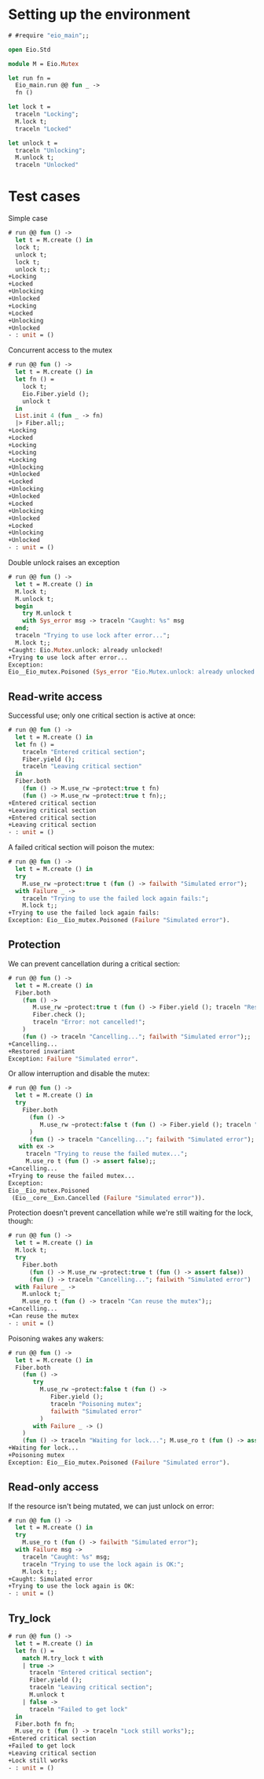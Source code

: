 # Setting up the environment

```ocaml
# #require "eio_main";;
```

```ocaml
open Eio.Std

module M = Eio.Mutex

let run fn =
  Eio_main.run @@ fun _ ->
  fn ()

let lock t =
  traceln "Locking";
  M.lock t;
  traceln "Locked"

let unlock t =
  traceln "Unlocking";
  M.unlock t;
  traceln "Unlocked"
```

# Test cases

Simple case

```ocaml
# run @@ fun () ->
  let t = M.create () in
  lock t;
  unlock t;
  lock t;
  unlock t;;
+Locking
+Locked
+Unlocking
+Unlocked
+Locking
+Locked
+Unlocking
+Unlocked
- : unit = ()
```

Concurrent access to the mutex


```ocaml
# run @@ fun () ->
  let t = M.create () in
  let fn () = 
    lock t;
    Eio.Fiber.yield ();
    unlock t
  in
  List.init 4 (fun _ -> fn)
  |> Fiber.all;;
+Locking
+Locked
+Locking
+Locking
+Locking
+Unlocking
+Unlocked
+Locked
+Unlocking
+Unlocked
+Locked
+Unlocking
+Unlocked
+Locked
+Unlocking
+Unlocked
- : unit = ()
```

Double unlock raises an exception

```ocaml
# run @@ fun () ->
  let t = M.create () in
  M.lock t;
  M.unlock t;
  begin
    try M.unlock t
    with Sys_error msg -> traceln "Caught: %s" msg
  end;
  traceln "Trying to use lock after error...";
  M.lock t;;
+Caught: Eio.Mutex.unlock: already unlocked!
+Trying to use lock after error...
Exception:
Eio__Eio_mutex.Poisoned (Sys_error "Eio.Mutex.unlock: already unlocked!").
```

## Read-write access

Successful use; only one critical section is active at once:

```ocaml
# run @@ fun () ->
  let t = M.create () in
  let fn () =
    traceln "Entered critical section";
    Fiber.yield ();
    traceln "Leaving critical section"
  in
  Fiber.both
    (fun () -> M.use_rw ~protect:true t fn)
    (fun () -> M.use_rw ~protect:true t fn);;
+Entered critical section
+Leaving critical section
+Entered critical section
+Leaving critical section
- : unit = ()
```

A failed critical section will poison the mutex:

```ocaml
# run @@ fun () ->
  let t = M.create () in
  try
    M.use_rw ~protect:true t (fun () -> failwith "Simulated error");
  with Failure _ ->
    traceln "Trying to use the failed lock again fails:";
    M.lock t;;
+Trying to use the failed lock again fails:
Exception: Eio__Eio_mutex.Poisoned (Failure "Simulated error").
```

## Protection

We can prevent cancellation during a critical section:

```ocaml
# run @@ fun () ->
  let t = M.create () in
  Fiber.both
    (fun () ->
       M.use_rw ~protect:true t (fun () -> Fiber.yield (); traceln "Restored invariant");
       Fiber.check ();
       traceln "Error: not cancelled!";
    )
    (fun () -> traceln "Cancelling..."; failwith "Simulated error");;
+Cancelling...
+Restored invariant
Exception: Failure "Simulated error".
```

Or allow interruption and disable the mutex:

```ocaml
# run @@ fun () ->
  let t = M.create () in
  try
    Fiber.both
      (fun () ->
         M.use_rw ~protect:false t (fun () -> Fiber.yield (); traceln "Restored invariant")
      )
      (fun () -> traceln "Cancelling..."; failwith "Simulated error");
   with ex ->
     traceln "Trying to reuse the failed mutex...";
     M.use_ro t (fun () -> assert false);;
+Cancelling...
+Trying to reuse the failed mutex...
Exception:
Eio__Eio_mutex.Poisoned
 (Eio__core__Exn.Cancelled (Failure "Simulated error")).
```

Protection doesn't prevent cancellation while we're still waiting for the lock, though:

```ocaml
# run @@ fun () ->
  let t = M.create () in
  M.lock t;
  try
    Fiber.both
      (fun () -> M.use_rw ~protect:true t (fun () -> assert false))
      (fun () -> traceln "Cancelling..."; failwith "Simulated error")
  with Failure _ ->
    M.unlock t;
    M.use_ro t (fun () -> traceln "Can reuse the mutex");;
+Cancelling...
+Can reuse the mutex
- : unit = ()
```

Poisoning wakes any wakers:

```ocaml
# run @@ fun () ->
  let t = M.create () in
  Fiber.both
    (fun () ->
       try
         M.use_rw ~protect:false t (fun () ->
            Fiber.yield ();
            traceln "Poisoning mutex";
            failwith "Simulated error"
         )
       with Failure _ -> ()
    )
    (fun () -> traceln "Waiting for lock..."; M.use_ro t (fun () -> assert false));;
+Waiting for lock...
+Poisoning mutex
Exception: Eio__Eio_mutex.Poisoned (Failure "Simulated error").
```


## Read-only access

If the resource isn't being mutated, we can just unlock on error:

```ocaml
# run @@ fun () ->
  let t = M.create () in
  try
    M.use_ro t (fun () -> failwith "Simulated error");
  with Failure msg ->
    traceln "Caught: %s" msg;
    traceln "Trying to use the lock again is OK:";
    M.lock t;;
+Caught: Simulated error
+Trying to use the lock again is OK:
- : unit = ()
```

## Try_lock

```ocaml
# run @@ fun () ->
  let t = M.create () in
  let fn () =
    match M.try_lock t with
    | true ->
      traceln "Entered critical section";
      Fiber.yield ();
      traceln "Leaving critical section";
      M.unlock t
    | false ->
      traceln "Failed to get lock"
  in
  Fiber.both fn fn;
  M.use_ro t (fun () -> traceln "Lock still works");;
+Entered critical section
+Failed to get lock
+Leaving critical section
+Lock still works
- : unit = ()
```
